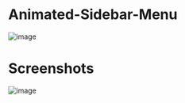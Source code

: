 # Animated-Sidebar-Menu

![image](https://user-images.githubusercontent.com/72864817/173788759-01277117-a6cd-4208-8c03-9021bc0a0240.png)

# Screenshots


![image](https://user-images.githubusercontent.com/72864817/175296956-d903c2b5-eae2-481a-9cb4-ce56aa7f4662.png)

